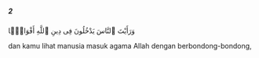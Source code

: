 ##### 2

<span class="ayah">وَرَأَيْتَ ٱلنَّاسَ يَدْخُلُونَ فِى دِينِ ٱللَّهِ أَفْوَاجًۭا</span>

<span class="ayah_translation">dan kamu lihat manusia masuk agama Allah dengan berbondong-bondong,</span>
